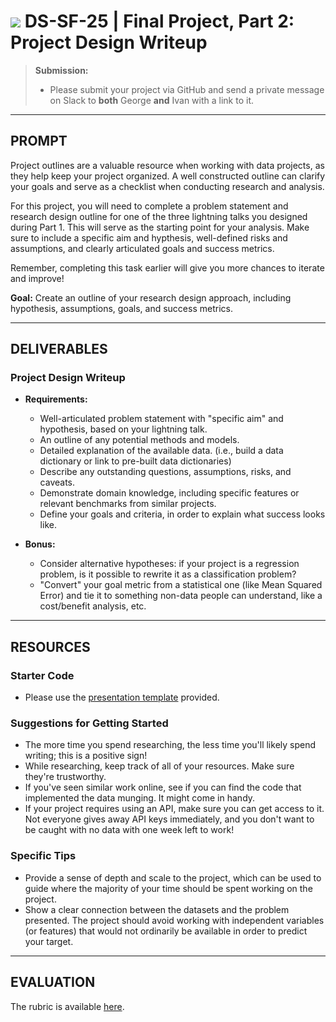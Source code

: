 # ![](https://ga-dash.s3.amazonaws.com/production/assets/logo-9f88ae6c9c3871690e33280fcf557f33.png) DS-SF-25 | Final Project, Part 2: Project Design Writeup

> **Submission:**
>
> - Please submit your project via GitHub and send a private message on Slack to **both** George **and** Ivan with a link to it.

---

## PROMPT

Project outlines are a valuable resource when working with data projects, as they help keep your project organized.  A well constructed outline can clarify your goals and serve as a checklist when conducting research and analysis.

For this project, you will need to complete a problem statement and research design outline for one of the three lightning talks you designed during Part 1.  This will serve as the starting point for your analysis.  Make sure to include a specific aim and hypthesis, well-defined risks and assumptions, and clearly articulated goals and success metrics.

Remember, completing this task earlier will give you more chances to iterate and improve!

**Goal:** Create an outline of your research design approach, including hypothesis, assumptions, goals, and success metrics.

---

## DELIVERABLES

### Project Design Writeup

- **Requirements:**
  - Well-articulated problem statement with "specific aim" and hypothesis, based on your lightning talk.
  - An outline of any potential methods and models.
  - Detailed explanation of the available data.  (i.e., build a data dictionary or link to pre-built data dictionaries)
  - Describe any outstanding questions, assumptions, risks, and caveats.
  - Demonstrate domain knowledge, including specific features or relevant benchmarks from similar projects.
  - Define your goals and criteria, in order to explain what success looks like.

- **Bonus:**
  - Consider alternative hypotheses: if your project is a regression problem, is it possible to rewrite it as a classification problem?
  - "Convert" your goal metric from a statistical one (like Mean Squared Error) and tie it to something non-data people can understand, like a cost/benefit analysis, etc.

---

## RESOURCES

### Starter Code

- Please use the [presentation template](./FP2-template.md) provided.

### Suggestions for Getting Started

- The more time you spend researching, the less time you'll likely spend writing; this is a positive sign!
- While researching, keep track of all of your resources.  Make sure they're trustworthy.
- If you've seen similar work online, see if you can find the code that implemented the data munging.  It might come in handy.
- If your project requires using an API, make sure you can get access to it.  Not everyone gives away API keys immediately, and you don't want to be caught with no data with one week left to work!

### Specific Tips

- Provide a sense of depth and scale to the project, which can be used to guide where the majority of your time should be spent working on the project.
- Show a clear connection between the datasets and the problem presented.  The project should avoid working with independent variables (or features) that would not ordinarily be available in order to predict your target.

---

## EVALUATION

The rubric is available [here](./rubric).